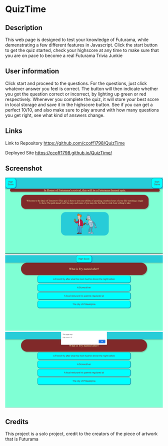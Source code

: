 # QuizTime

## Description

This web page is designed to test your knowledge of Futurama, while demenstrating a few different features in Javascript. Click the start button to get the quiz started, check your highscore at any time to make sure that you are on pace to become a real Futurama Trivia Junkie

## User information
Click start and proceed to the questions. For the questions, just click whatever answer you feel is correct. The button will then indicate whether you got the question correct or incorrect, by lighting up green or red respectively. Whenever you complete the quiz, it will store your best score in local storage and save it in the highscore button. See if you can get a perfect 10/10, and also make sure to play around with how many questions you get right, see what kind of answers change.
## Links

Link to Repository
https://github.com/ccoff1798/QuizTime

Deployed Site
https://ccoff1798.github.io/QuizTime/

## Screenshot


![photo of application home screen](./assets/images/HomescreenShot.png)
![photo of application in quiz](./assets/images/InQuizScreenshot.png)
![photo of application highscore function](./assets/images/HighscorePopup.png)
## Credits

This project is a solo project, credit to the creators of the piece of artwork that is Futurama